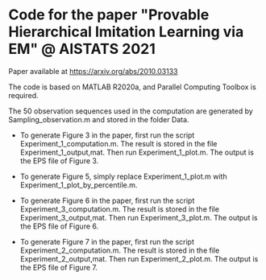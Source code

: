 # Code for the paper "Provable Hierarchical Imitation Learning via EM" @ AISTATS 2021

Paper available at https://arxiv.org/abs/2010.03133

The code is based on MATLAB R2020a, and Parallel Computing Toolbox is required. 

The 50 observation sequences used in the computation are generated by Sampling_observation.m and stored in the folder Data. 

* To generate Figure 3 in the paper, first run the script Experiment_1_computation.m. The result is stored in the file Experiment_1_output,mat. Then run Experiment_1_plot.m. The output is the EPS file of Figure 3. 

* To generate Figure 5, simply replace Experiment_1_plot.m with Experiment_1_plot_by_percentile.m.

* To generate Figure 6 in the paper, first run the script Experiment_3_computation.m. The result is stored in the file Experiment_3_output,mat. Then run Experiment_3_plot.m. The output is the EPS file of Figure 6. 

* To generate Figure 7 in the paper, first run the script Experiment_2_computation.m. The result is stored in the file Experiment_2_output,mat. Then run Experiment_2_plot.m. The output is the EPS file of Figure 7. 
